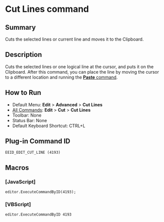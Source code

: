 # Cut Lines command

## Summary

Cuts the selected lines or current line and moves it to the Clipboard.

## Description

Cuts the selected lines or one logical line at the cursor, and puts it on the Clipboard. After
this command, you can place the line by moving the cursor to a different location and running the [**Paste** command](edit_paste).

## How to Run

- Default Menu: **Edit** \> **Advanced** \> **Cut Lines**
- [All Commands](../tools/all_commands): **Edit** \> **Cut** \> **Cut Lines**
- Toolbar: None
- Status Bar: None
- Default Keyboard Shortcut: CTRL+L

## Plug-in Command ID

```
EEID_EDIT_CUT_LINE (4193)```

## Macros

### \[JavaScript\]

```
editor.ExecuteCommandByID(4193);
```

### \[VBScript\]

```
editor.ExecuteCommandByID 4193
```
